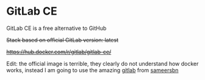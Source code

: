 # GitLab CE

GitLab CE is a free alternative to GitHub

~~Stack based on official GitLab version: latest~~

~~https://hub.docker.com/r/gitlab/gitlab-ce/~~

Edit: the official image is terrible, they clearly do not understand how
docker works, instead I am going to use the amazing [gitlab](https://github.com/sameersbn/docker-gitlab) from [sameersbn](https://github.com/sameersbn/)


